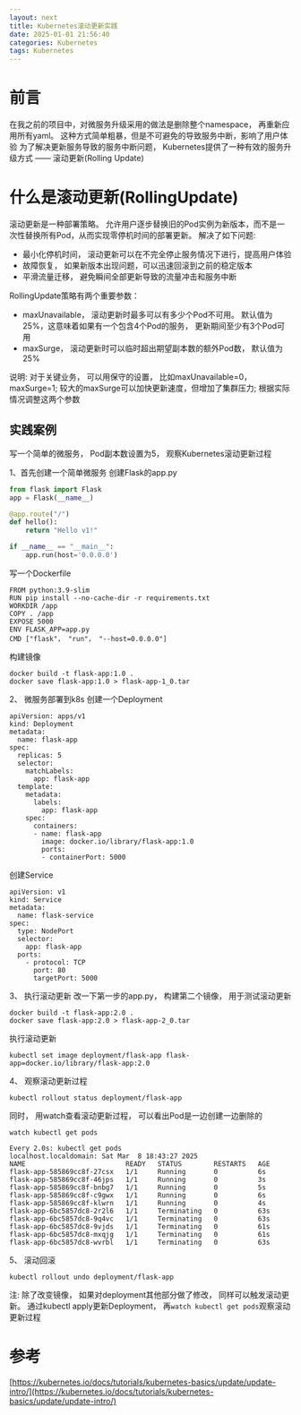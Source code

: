 ```yaml
---
layout: next
title: Kubernetes滚动更新实践
date: 2025-01-01 21:56:40
categories: Kubernetes
tags: Kubernetes
---
```


# 前言
在我之前的项目中，对微服务升级采用的做法是删除整个namespace， 再重新应用所有yaml。 这种方式简单粗暴，但是不可避免的导致服务中断，影响了用户体验
为了解决更新服务导致的服务中断问题， Kubernetes提供了一种有效的服务升级方式 —— 滚动更新(Rolling Update)

# 什么是滚动更新(RollingUpdate)
滚动更新是一种部署策略。 允许用户逐步替换旧的Pod实例为新版本，而不是一次性替换所有Pod，从而实现零停机时间的部署更新。 解决了如下问题:
* 最小化停机时间， 滚动更新可以在不完全停止服务情况下进行，提高用户体验
* 故障恢复， 如果新版本出现问题，可以迅速回滚到之前的稳定版本
* 平滑流量迁移， 避免瞬间全部更新导致的流量冲击和服务中断

RollingUpdate策略有两个重要参数：
* maxUnavailable， 滚动更新时最多可以有多少个Pod不可用。 默认值为25%，这意味着如果有一个包含4个Pod的服务， 更新期间至少有3个Pod可用
* maxSurge， 滚动更新时可以临时超出期望副本数的额外Pod数， 默认值为25%

说明: 对于关键业务， 可以用保守的设置， 比如maxUnavailable=0， maxSurge=1; 较大的maxSurge可以加快更新速度，但增加了集群压力; 根据实际情况调整这两个参数


## 实践案例

写一个简单的微服务， Pod副本数设置为5， 观察Kubernetes滚动更新过程
<!-- more -->

1、首先创建一个简单微服务
创建Flask的app.py
```py
from flask import Flask
app = Flask(__name__)

@app.route("/")
def hello():
    return "Hello v1!"

if __name__ == "__main__":
    app.run(host='0.0.0.0')
```
写一个Dockerfile
```
FROM python:3.9-slim
RUN pip install --no-cache-dir -r requirements.txt
WORKDIR /app
COPY . /app
EXPOSE 5000
ENV FLASK_APP=app.py
CMD ["flask"， "run"， "--host=0.0.0.0"]
```
构建镜像
```
docker build -t flask-app:1.0 .
docker save flask-app:1.0 > flask-app-1_0.tar
```

2、 微服务部署到k8s
创建一个Deployment
```
apiVersion: apps/v1
kind: Deployment
metadata:
  name: flask-app
spec:
  replicas: 5
  selector:
    matchLabels:
      app: flask-app
  template:
    metadata:
      labels:
        app: flask-app
    spec:
      containers:
      - name: flask-app
        image: docker.io/library/flask-app:1.0
        ports:
        - containerPort: 5000
```
创建Service
```
apiVersion: v1
kind: Service
metadata:
  name: flask-service
spec:
  type: NodePort
  selector:
    app: flask-app
  ports:
    - protocol: TCP
      port: 80
      targetPort: 5000
```

3、 执行滚动更新
改一下第一步的app.py， 构建第二个镜像， 用于测试滚动更新
```
docker build -t flask-app:2.0 .
docker save flask-app:2.0 > flask-app-2_0.tar
```
执行滚动更新
```
kubectl set image deployment/flask-app flask-app=docker.io/library/flask-app:2.0
```

4、 观察滚动更新过程
```
kubectl rollout status deployment/flask-app
```
同时， 用watch查看滚动更新过程， 可以看出Pod是一边创建一边删除的
```
watch kubectl get pods

Every 2.0s: kubectl get pods                                                                                                                                                                                                         localhost.localdomain: Sat Mar  8 18:43:27 2025
NAME                         READY   STATUS        RESTARTS   AGE
flask-app-585869cc8f-27csx   1/1     Running       0          6s
flask-app-585869cc8f-46jps   1/1     Running       0          3s
flask-app-585869cc8f-bnbg7   1/1     Running       0          5s
flask-app-585869cc8f-c9gwx   1/1     Running       0          6s
flask-app-585869cc8f-klwrn   1/1     Running       0          4s
flask-app-6bc5857dc8-2r2l6   1/1     Terminating   0          63s
flask-app-6bc5857dc8-9q4vc   1/1     Terminating   0          63s
flask-app-6bc5857dc8-9vjds   1/1     Terminating   0          61s
flask-app-6bc5857dc8-mxqjg   1/1     Terminating   0          61s
flask-app-6bc5857dc8-wvrbl   1/1     Terminating   0          63s
```

5、 滚动回滚
```
kubectl rollout undo deployment/flask-app
```

注: 除了改变镜像， 如果对deployment其他部分做了修改， 同样可以触发滚动更新。 通过kubectl apply更新Deployment， 再`watch kubectl get pods`观察滚动更新过程

# 参考
[https://kubernetes.io/docs/tutorials/kubernetes-basics/update/update-intro/](https://kubernetes.io/docs/tutorials/kubernetes-basics/update/update-intro/)
